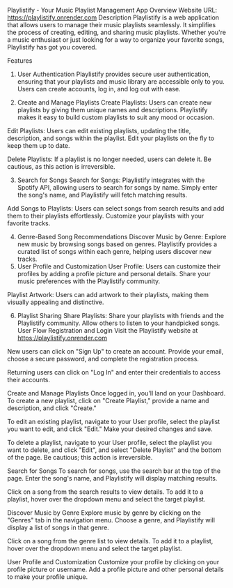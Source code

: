 Playlistify - Your Music Playlist Management App
Overview
Website URL: https://playlistify.onrender.com
Description
Playlistify is a web application that allows users to manage their music playlists seamlessly. It simplifies the process of creating, editing, and sharing music playlists. Whether you're a music enthusiast or just looking for a way to organize your favorite songs, Playlistify has got you covered.

Features
1. User Authentication
Playlistify provides secure user authentication, ensuring that your playlists and music library are accessible only to you. Users can create accounts, log in, and log out with ease.

2. Create and Manage Playlists
Create Playlists: Users can create new playlists by giving them unique names and descriptions. Playlistify makes it easy to build custom playlists to suit any mood or occasion.

Edit Playlists: Users can edit existing playlists, updating the title, description, and songs within the playlist. Edit your playlists on the fly to keep them up to date.

Delete Playlists: If a playlist is no longer needed, users can delete it. Be cautious, as this action is irreversible.

3. Search for Songs
Search for Songs: Playlistify integrates with the Spotify API, allowing users to search for songs by name. Simply enter the song's name, and Playlistify will fetch matching results.

Add Songs to Playlists: Users can select songs from search results and add them to their playlists effortlessly. Customize your playlists with your favorite tracks.

4. Genre-Based Song Recommendations
Discover Music by Genre: Explore new music by browsing songs based on genres. Playlistify provides a curated list of songs within each genre, helping users discover new tracks.
5. User Profile and Customization
User Profile: Users can customize their profiles by adding a profile picture and personal details. Share your music preferences with the Playlistify community.

Playlist Artwork: Users can add artwork to their playlists, making them visually appealing and distinctive.

6. Playlist Sharing
Share Playlists: Share your playlists with friends and the Playlistify community. Allow others to listen to your handpicked songs.
User Flow
Registration and Login
Visit the Playlistify website at https://playlistify.onrender.com

New users can click on "Sign Up" to create an account. Provide your email, choose a secure password, and complete the registration process.

Returning users can click on "Log In" and enter their credentials to access their accounts.

Create and Manage Playlists
Once logged in, you'll land on your Dashboard. To create a new playlist, click on "Create Playlist," provide a name and description, and click "Create."

To edit an existing playlist, navigate to your User profile, select the playlist you want to edit, and click "Edit." Make your desired changes and save.

To delete a playlist, navigate to your User profile, select the playlist you want to delete, and click "Edit", and select "Delete Playlist" and the bottom of the page. Be cautious; this action is irreversible.

Search for Songs
To search for songs, use the search bar at the top of the page. Enter the song's name, and Playlistify will display matching results.

Click on a song from the search results to view details. To add it to a playlist, hover over the dropdown menu and select the target playlist.

Discover Music by Genre
Explore music by genre by clicking on the "Genres" tab in the navigation menu. Choose a genre, and Playlistify will display a list of songs in that genre.

Click on a song from the genre list to view details. To add it to a playlist, hover over the dropdown menu and select the target playlist.

User Profile and Customization
Customize your profile by clicking on your profile picture or username. Add a profile picture and other personal details to make your profile unique.

